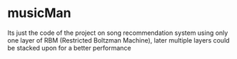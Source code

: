 # musicMan
Its just the code of the project on song recommendation system
using only one layer of RBM (Restricted Boltzman Machine), later multiple layers could be stacked upon for a better performance
